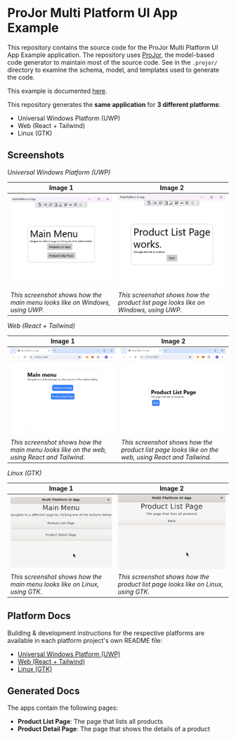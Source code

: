 # ProJor Multi Platform UI App Example

This repository contains the source code for the ProJor Multi Platform UI App Example application. The repository uses [ProJor](https://docs.siocode.hu/projor), the model-based code generator to maintain most of the source code. See in the `.projor/` directory to examine the schema, model, and templates used to generate the code.

This example is documented [here](https://docs.siocode.hu/projor/full-examples/multi-platform-ui.html).

This repository generates the **same application** for **3 different platforms**:

* Universal Windows Platform (UWP)
* Web (React + Tailwind)
* Linux (GTK)

## Screenshots

_Universal Windows Platform (UWP)_

| Image 1 | Image 2 |
| --- | --- |
| ![Main menu on UWP](screenshots/uwp-mainmenu.png) | ![Product List Page on UWP](screenshots/uwp-productlistpage.png) |
| _This screenshot shows how the main menu looks like on Windows, using UWP._ | _This screenshot shows how the product list page looks like on Windows, using UWP._ |

_Web (React + Tailwind)_

| Image 1 | Image 2 |
| --- | --- |
| ![Main menu on Web](screenshots/web-mainmenu.png) | ![Product List Page on Web](screenshots/web-productlistpage.png) |
| _This screenshot shows how the main menu looks like on the web, using React and Tailwind._ |  _This screenshot shows how the product list page looks like on the web, using React and Tailwind._ |

_Linux (GTK)_

| Image 1 | Image 2 |
| --- | --- |
| ![Main menu on Linux](screenshots/gtk-mainmenu.png) | ![Product List Page on Linux](screenshots/gtk-productlistpage.png) |
| _This screenshot shows how the main menu looks like on Linux, using GTK._ |  _This screenshot shows how the product list page looks like on Linux, using GTK._ |

## Platform Docs

Building & development instructions for the respective platforms are available in each platform project's own README file:

* [Universal Windows Platform (UWP)](windows-uwp/README.md)
* [Web (React + Tailwind)](web-react/README.md)
* [Linux (GTK)](linux-gtk/README.md)

## Generated Docs

The apps contain the following pages:

* **Product List Page**: The page that lists all products
* **Product Detail Page**: The page that shows the details of a product
